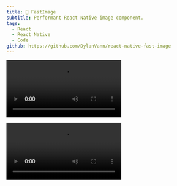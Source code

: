 ```yaml
---
title: 🚩 FastImage
subtitle: Performant React Native image component.
tags:
  - React
  - React Native
  - Code
github: https://github.com/DylanVann/react-native-fast-image
---
```


![React Native Fast Image Scroll](fast_image_scroll.mp4)

![React Native Fast Image Priority](fast_image_priority.mp4)
